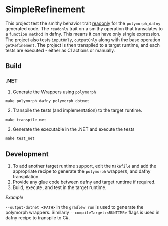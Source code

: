 # SimpleRefinement

This project test the smithy behavior trait [readonly](https://smithy.io/1.0/spec/core/behavior-traits.html#readonly-trait) for the `polymorph_dafny` generated code. The `readonly` trait on a smithy operation that transalates to a `function method` in dafny. This means it can have only single expression. The project also tests `inputOnly`, `outputOnly` along with the base operation `getRefinement`. The project is then transpiled to a target runtime, and each tests are executed - either as CI actions or manually.

## Build
### .NET
1. Generate the Wrappers using `polymorph`
```
make polymorph_dafny polymorph_dotnet
```

2. Transpile the tests (and implementation) to the target runtime.
```
make transpile_net
```

3. Generate the executable in the .NET and execute the tests
```
make test_net
```

## Development
1. To add another target runtime support, edit the `Makefile` and add the appropriate recipe to generate the `polymorph` wrappers, and dafny transpilation.
2. Provide any glue code between dafny and target runtime if required.
3. Build, execute, and test in the target runtime.

*Example*

`--output-dotnet <PATH>` in the `gradlew run` is used to generate the polymorph wrappers. Similarly `--compileTarget:<RUNTIME>` flags is used in dafny recipe to transpile to C#.
